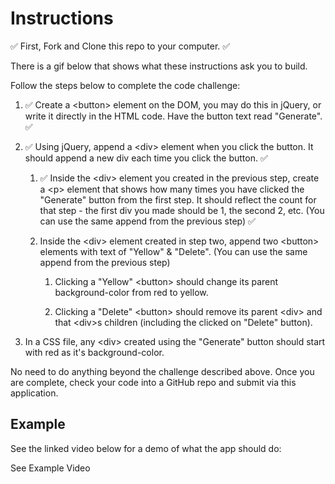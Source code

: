 # Instructions
✅ First, Fork and Clone this repo to your computer. ✅

There is a gif below that shows what these instructions ask you to build.

Follow the steps below to complete the code challenge:

1. ✅ Create a \<button> element on the DOM, you may do this in jQuery, or write it directly in the HTML code. Have the button text read "Generate". ✅

2. ✅ Using jQuery, append a \<div> element when you click the button. It should append a new div each time you click the button. ✅

   1. ✅ Inside the \<div> element you created in the previous step, create a \<p> element that shows how many times you have clicked the "Generate" button from the first step. It should reflect the count for that step - the first div you made should be 1, the second 2, etc. (You can use the same append from the previous step) ✅

    2. Inside the \<div> element created in step two, append two \<button> elements with text of "Yellow" & "Delete". (You can use the same append from the previous step)

        1. Clicking a "Yellow" \<button> should change its parent background-color from red to yellow.

        2. Clicking a "Delete" \<button> should remove its parent \<div> and that \<div>s children (including the clicked on "Delete" button).

3. In a CSS file, any \<div> created using the "Generate" button should start with red as it's background-color.

No need to do anything beyond the challenge described above. Once you are complete, check your code into a GitHub repo and submit via this application.


## Example
See the linked video below for a demo of what the app should do:

See Example Video